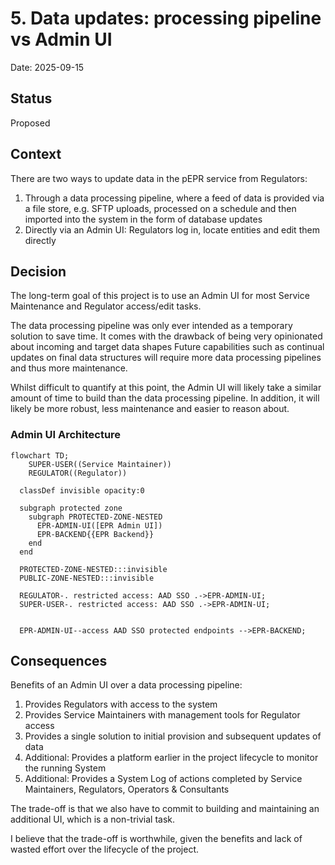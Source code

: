 # 5. Data updates: processing pipeline vs Admin UI

Date: 2025-09-15

## Status

Proposed

## Context

There are two ways to update data in the pEPR service from Regulators:

1. Through a data processing pipeline, where a feed of data is provided via a file store, e.g. SFTP uploads, processed on a schedule and then imported into the system in the form of database updates
2. Directly via an Admin UI: Regulators log in, locate entities and edit them directly

## Decision

The long-term goal of this project is to use an Admin UI for most Service Maintenance and Regulator access/edit tasks.

The data processing pipeline was only ever intended as a temporary solution to save time.
It comes with the drawback of being very opinionated about incoming and target data shapes
Future capabilities such as continual updates on final data structures will require more data processing pipelines and thus more maintenance.

Whilst difficult to quantify at this point, the Admin UI will likely take a similar amount of time to build than the data processing pipeline.
In addition, it will likely be more robust, less maintenance and easier to reason about.

### Admin UI Architecture

```mermaid
flowchart TD;
    SUPER-USER((Service Maintainer))
    REGULATOR((Regulator))

  classDef invisible opacity:0

  subgraph protected zone
    subgraph PROTECTED-ZONE-NESTED
      EPR-ADMIN-UI([EPR Admin UI])
      EPR-BACKEND{{EPR Backend}}
    end
  end

  PROTECTED-ZONE-NESTED:::invisible
  PUBLIC-ZONE-NESTED:::invisible

  REGULATOR-. restricted access: AAD SSO .->EPR-ADMIN-UI;
  SUPER-USER-. restricted access: AAD SSO .->EPR-ADMIN-UI;


  EPR-ADMIN-UI--access AAD SSO protected endpoints -->EPR-BACKEND;
```

## Consequences

Benefits of an Admin UI over a data processing pipeline:

1. Provides Regulators with access to the system
2. Provides Service Maintainers with management tools for Regulator access
3. Provides a single solution to initial provision and subsequent updates of data
4. Additional: Provides a platform earlier in the project lifecycle to monitor the running System
5. Additional: Provides a System Log of actions completed by Service Maintainers, Regulators, Operators & Consultants

The trade-off is that we also have to commit to building and maintaining an additional UI, which is a non-trivial task.

I believe that the trade-off is worthwhile, given the benefits and lack of wasted effort over the lifecycle of the project.
